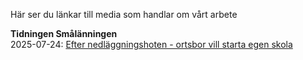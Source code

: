 ---
---

Här ser du länkar till media som handlar om vårt arbete

**Tidningen Smålänningen**  
2025-07-24: [Efter nedläggningshoten - ortsbor vill starta egen skola](https://www.smalanningen.se/2025-07-24/efter-nedlaggningshoten-ortsbor-vill-starta-egen-skola/?shareSource=sharebutton&fbclid=IwY2xjawMaedpleHRuA2FlbQIxMQABHjYA86VJCgNbK95anLJ-CI45RMpw3Xi4xBfiEIfIKaPnl4hFK-j8uKDjBm2P_aem_IGFeSkx4rpkMYjUQfJ5Beg)
